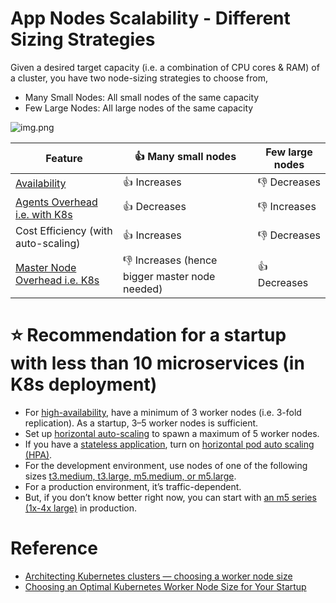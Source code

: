 # App Nodes Scalability - Different Sizing Strategies

Given a desired target capacity (i.e. a combination of CPU cores & RAM) of a cluster, you have two node-sizing strategies to choose from,
- Many Small Nodes: All small nodes of the same capacity
- Few Large Nodes: All large nodes of the same capacity

![img.png](https://learnk8s.io/a/9b6d0691337289c039f1a33201e15a3f.svg)

| Feature                                                                                     | :+1: Many small nodes                            | Few large nodes |
|---------------------------------------------------------------------------------------------|--------------------------------------------------|-----------------|
| [Availability](../Reliability/HighAvailability.md)                                          | :+1: Increases                                   | :-1: Decreases  |
| [Agents Overhead i.e. with K8s](../../6_ContainerOrchestrationServices/Kubernates.md#pods) | :+1: Decreases                                   | :-1: Increases  |
| Cost Efficiency (with auto-scaling)                                                         | :+1: Increases                                   | :-1: Decreases  |
| [Master Node Overhead i.e. K8s](../../6_ContainerOrchestrationServices/Kubernates.md#pods)                                                               | :-1: Increases (hence bigger master node needed) | :+1: Decreases  |

# :star: Recommendation for a startup with less than 10 microservices (in K8s deployment)
- For [high-availability](../Reliability/HighAvailability.md), have a minimum of 3 worker nodes (i.e. 3-fold replication). As a startup, 3–5 worker nodes is sufficient.
- Set up [horizontal auto-scaling](../../../2_AWSComponents/3_ComputeServices/AmazonEC2/AutoScalingGroup/Readme.md) to spawn a maximum of 5 worker nodes.
- If you have a [stateless application](../Readme.md#star-stateless-protocol), turn on [horizontal pod auto scaling (HPA)](../../6_ContainerOrchestrationServices/Kubernates.md#star-horizontal-pod-autoscaling).
- For the development environment, use nodes of one of the following sizes [t3.medium, t3.large, m5.medium, or m5.large](../../../2_AWSComponents/3_ComputeServices/AmazonEC2/Readme.md).
- For a production environment, it’s traffic-dependent.
- But, if you don’t know better right now, you can start with [an m5 series (1x-4x large)](../../../2_AWSComponents/3_ComputeServices/AmazonEC2/Readme.md) in production.

# Reference
- [Architecting Kubernetes clusters — choosing a worker node size](https://learnk8s.io/kubernetes-node-size)
- [Choosing an Optimal Kubernetes Worker Node Size for Your Startup](https://blog.devgenius.io/choosing-an-optimal-kubernetes-worker-node-size-e0eacab408c4)